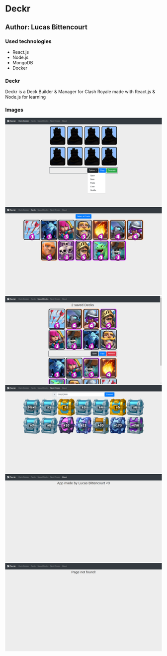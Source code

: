 # Deckr

## Author: Lucas Bittencourt

### Used technologies

-  React.js
-  Node.js
-  MongoDB
-  Docker

### Deckr

Deckr is a Deck Builder & Manager for Clash Royale made with React.js & Node.js for learning

### Images

![](./images/deckr.png 'Deckr')
![](./images/cards.png 'cards')
![](./images/saved.png 'saved')
![](./images/next.png 'next')
![](./images/about.png 'about')
![](./images/not_found.png 'not_found')
